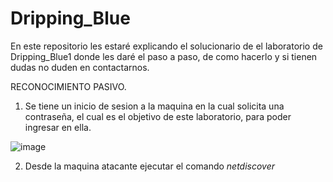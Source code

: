 # Dripping_Blue
En este repositorio les estaré explicando el solucionario de el laboratorio de Dripping_Blue1 donde les daré el paso a paso, de como hacerlo y si tienen dudas no duden en contactarnos.



RECONOCIMIENTO PASIVO.

1. Se tiene un inicio de sesion a la maquina en la cual solicita una contraseña, el cual es el objetivo de este laboratorio, para poder ingresar en ella.
   
![image](https://github.com/moistealth/Dripping_Blue/assets/108200081/ce3b183f-7608-4dff-b444-94462d9bf73c)

2. Desde la maquina atacante ejecutar el comando *netdiscover*
